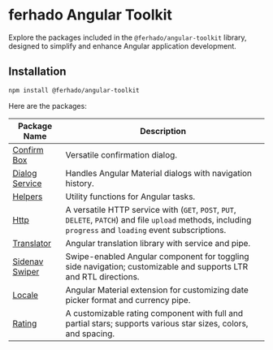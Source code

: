 # ferhado Angular Toolkit

Explore the packages included in the `@ferhado/angular-toolkit` library, designed to simplify and enhance Angular application development.

## Installation

```bash
npm install @ferhado/angular-toolkit
```

Here are the packages:

| Package Name                                                                                                           | Description                                                                                                                                                |
| ---------------------------------------------------------------------------------------------------------------------- | ---------------------------------------------------------------------------------------------------------------------------------------------------------- |
| [Confirm Box](https://github.com/ferhado/angular-toolkit/blob/main/projects/ferhado/angular-toolkit/confirm-box)       | Versatile confirmation dialog.                                                                                                                             |
| [Dialog Service](https://github.com/ferhado/angular-toolkit/blob/main/projects/ferhado/angular-toolkit/dialog)         | Handles Angular Material dialogs with navigation history.                                                                                                  |
| [Helpers](https://github.com/ferhado/angular-toolkit/blob/main/projects/ferhado/angular-toolkit/helpers)               | Utility functions for Angular tasks.                                                                                                                       |
| [Http](https://github.com/ferhado/angular-toolkit/blob/main/projects/ferhado/angular-toolkit/http)                     | A versatile HTTP service with (`GET`, `POST`, `PUT`, `DELETE`, `PATCH`) and file `upload` methods, including `progress` and `loading` event subscriptions. |
| [Translator](https://github.com/ferhado/angular-toolkit/blob/main/projects/ferhado/angular-toolkit/translator)         | Angular translation library with service and pipe.                                                                                                         |
| [Sidenav Swiper](https://github.com/ferhado/angular-toolkit/blob/main/projects/ferhado/angular-toolkit/sidenav-swiper) | Swipe-enabled Angular component for toggling side navigation; customizable and supports LTR and RTL directions.                                            |
| [Locale](https://github.com/ferhado/angular-toolkit/blob/main/projects/ferhado/angular-toolkit/core)                   | Angular Material extension for customizing date picker format and currency pipe.                                                                           |
| [Rating](https://github.com/ferhado/angular-toolkit/blob/main/projects/ferhado/angular-toolkit/rating)                 | A customizable rating component with full and partial stars; supports various star sizes, colors, and spacing.                                             |
